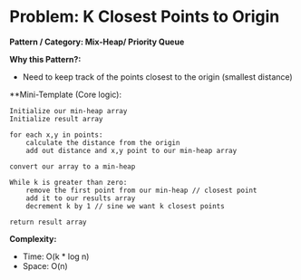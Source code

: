 # Problem: K Closest Points to Origin 

**Pattern / Category: Mix-Heap/ Priority Queue**

**Why this Pattern?:**
- Need to keep track of the points closest to the origin (smallest distance)

**Mini-Template (Core logic):
```
Initialize our min-heap array
Initialize result array

for each x,y in points:
    calculate the distance from the origin
    add out distance and x,y point to our min-heap array

convert our array to a min-heap

While k is greater than zero:
    remove the first point from our min-heap // closest point
    add it to our results array
    decrement k by 1 // sine we want k closest points

return result array

```

**Complexity:**
 - Time: O(k * log n)
 - Space: O(n)